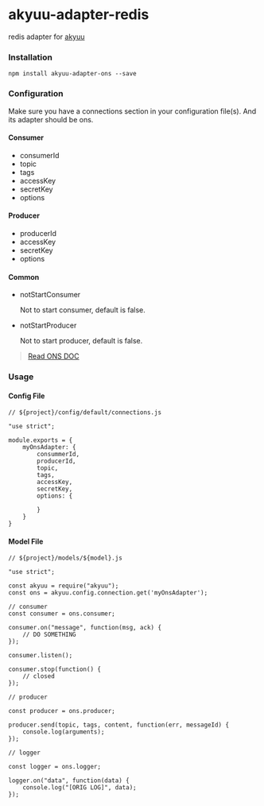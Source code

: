 # akyuu-adapter-redis

redis adapter for [akyuu](https://github.com/akyuujs/akyuu)

### Installation
```
npm install akyuu-adapter-ons --save
```

### Configuration
Make sure you have a connections section in your configuration file(s).
And its adapter should be ons.

#### Consumer
 * consumerId
 * topic
 * tags
 * accessKey
 * secretKey
 * options

#### Producer

 * producerId
 * accessKey
 * secretKey
 * options

#### Common

* notStartConsumer

    Not to start consumer, default is false.
* notStartProducer

    Not to start producer, default is false.
>[Read ONS DOC](https://github.com/XadillaX/aliyun-ons)

### Usage
#### Config File
```
// ${project}/config/default/connections.js

"use strict";

module.exports = {
    myOnsAdapter: {
        consummerId,
        producerId,
        topic,
        tags,
        accessKey,
        secretKey,
        options: {

        }
    }
}
```

#### Model File
```
// ${project}/models/${model}.js

"use strict";

const akyuu = require("akyuu");
const ons = akyuu.config.connection.get('myOnsAdapter');

// consumer
const consumer = ons.consumer;

consumer.on("message", function(msg, ack) {
    // DO SOMETHING
});

consumer.listen();

consumer.stop(function() {
    // closed
});

// producer

const producer = ons.producer;

producer.send(topic, tags, content, function(err, messageId) {
    console.log(arguments);
});

// logger

const logger = ons.logger;

logger.on("data", function(data) {
    console.log("[ORIG LOG]", data);
});

```
